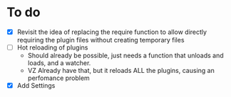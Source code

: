 # To do

- [x] Revisit the idea of replacing the require function to allow directly requiring the plugin files without creating temporary files
- [ ] Hot reloading of plugins
  - Should already be possible, just needs a function that unloads and loads, and a watcher.
  - VZ Already have that, but it reloads ALL the plugins, causing an perfomance problem
- [X] Add Settings